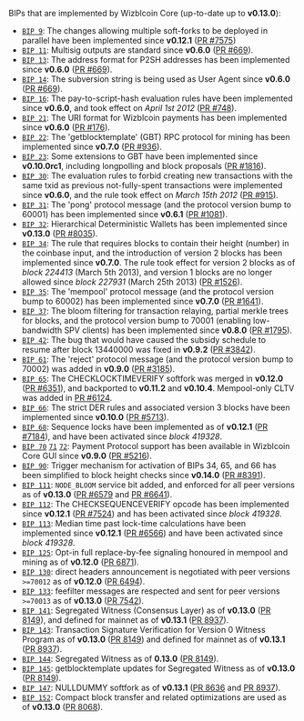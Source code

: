 BIPs that are implemented by Wizblcoin Core (up-to-date up to **v0.13.0**):

* [`BIP 9`](https://github.com/wizblcoin/bips/blob/master/bip-0009.mediawiki): The changes allowing multiple soft-forks to be deployed in parallel have been implemented since **v0.12.1**  ([PR #7575](https://github.com/wizbl/wizbl/pull/7575))
* [`BIP 11`](https://github.com/wizblcoin/bips/blob/master/bip-0011.mediawiki): Multisig outputs are standard since **v0.6.0** ([PR #669](https://github.com/wizbl/wizbl/pull/669)).
* [`BIP 13`](https://github.com/wizblcoin/bips/blob/master/bip-0013.mediawiki): The address format for P2SH addresses has been implemented since **v0.6.0** ([PR #669](https://github.com/wizbl/wizbl/pull/669)).
* [`BIP 14`](https://github.com/wizblcoin/bips/blob/master/bip-0014.mediawiki): The subversion string is being used as User Agent since **v0.6.0** ([PR #669](https://github.com/wizbl/wizbl/pull/669)).
* [`BIP 16`](https://github.com/wizblcoin/bips/blob/master/bip-0016.mediawiki): The pay-to-script-hash evaluation rules have been implemented since **v0.6.0**, and took effect on *April 1st 2012* ([PR #748](https://github.com/wizbl/wizbl/pull/748)).
* [`BIP 21`](https://github.com/wizblcoin/bips/blob/master/bip-0021.mediawiki): The URI format for Wizblcoin payments has been implemented since **v0.6.0** ([PR #176](https://github.com/wizbl/wizbl/pull/176)).
* [`BIP 22`](https://github.com/wizblcoin/bips/blob/master/bip-0022.mediawiki): The 'getblocktemplate' (GBT) RPC protocol for mining has been implemented since **v0.7.0** ([PR #936](https://github.com/wizbl/wizbl/pull/936)).
* [`BIP 23`](https://github.com/wizblcoin/bips/blob/master/bip-0023.mediawiki): Some extensions to GBT have been implemented since **v0.10.0rc1**, including longpolling and block proposals ([PR #1816](https://github.com/wizbl/wizbl/pull/1816)).
* [`BIP 30`](https://github.com/wizblcoin/bips/blob/master/bip-0030.mediawiki): The evaluation rules to forbid creating new transactions with the same txid as previous not-fully-spent transactions were implemented since **v0.6.0**, and the rule took effect on *March 15th 2012* ([PR #915](https://github.com/wizbl/wizbl/pull/915)).
* [`BIP 31`](https://github.com/wizblcoin/bips/blob/master/bip-0031.mediawiki): The 'pong' protocol message (and the protocol version bump to 60001) has been implemented since **v0.6.1** ([PR #1081](https://github.com/wizbl/wizbl/pull/1081)).
* [`BIP 32`](https://github.com/wizblcoin/bips/blob/master/bip-0032.mediawiki): Hierarchical Deterministic Wallets has been implemented since **v0.13.0** ([PR #8035](https://github.com/wizbl/wizbl/pull/8035)).
* [`BIP 34`](https://github.com/wizblcoin/bips/blob/master/bip-0034.mediawiki): The rule that requires blocks to contain their height (number) in the coinbase input, and the introduction of version 2 blocks has been implemented since **v0.7.0**. The rule took effect for version 2 blocks as of *block 224413* (March 5th 2013), and version 1 blocks are no longer allowed since *block 227931* (March 25th 2013) ([PR #1526](https://github.com/wizbl/wizbl/pull/1526)).
* [`BIP 35`](https://github.com/wizblcoin/bips/blob/master/bip-0035.mediawiki): The 'mempool' protocol message (and the protocol version bump to 60002) has been implemented since **v0.7.0** ([PR #1641](https://github.com/wizbl/wizbl/pull/1641)).
* [`BIP 37`](https://github.com/wizblcoin/bips/blob/master/bip-0037.mediawiki): The bloom filtering for transaction relaying, partial merkle trees for blocks, and the protocol version bump to 70001 (enabling low-bandwidth SPV clients) has been implemented since **v0.8.0** ([PR #1795](https://github.com/wizbl/wizbl/pull/1795)).
* [`BIP 42`](https://github.com/wizblcoin/bips/blob/master/bip-0042.mediawiki): The bug that would have caused the subsidy schedule to resume after block 13440000 was fixed in **v0.9.2** ([PR #3842](https://github.com/wizbl/wizbl/pull/3842)).
* [`BIP 61`](https://github.com/wizblcoin/bips/blob/master/bip-0061.mediawiki): The 'reject' protocol message (and the protocol version bump to 70002) was added in **v0.9.0** ([PR #3185](https://github.com/wizbl/wizbl/pull/3185)).
* [`BIP 65`](https://github.com/wizblcoin/bips/blob/master/bip-0065.mediawiki): The CHECKLOCKTIMEVERIFY softfork was merged in **v0.12.0** ([PR #6351](https://github.com/wizbl/wizbl/pull/6351)), and backported to **v0.11.2** and **v0.10.4**. Mempool-only CLTV was added in [PR #6124](https://github.com/wizbl/wizbl/pull/6124).
* [`BIP 66`](https://github.com/wizblcoin/bips/blob/master/bip-0066.mediawiki): The strict DER rules and associated version 3 blocks have been implemented since **v0.10.0** ([PR #5713](https://github.com/wizbl/wizbl/pull/5713)).
* [`BIP 68`](https://github.com/wizblcoin/bips/blob/master/bip-0068.mediawiki): Sequence locks have been implemented as of **v0.12.1**  ([PR #7184](https://github.com/wizbl/wizbl/pull/7184)), and have been activated since *block 419328*.
* [`BIP 70`](https://github.com/wizblcoin/bips/blob/master/bip-0070.mediawiki) [`71`](https://github.com/wizblcoin/bips/blob/master/bip-0071.mediawiki) [`72`](https://github.com/wizblcoin/bips/blob/master/bip-0072.mediawiki): Payment Protocol support has been available in Wizblcoin Core GUI since **v0.9.0** ([PR #5216](https://github.com/wizbl/wizbl/pull/5216)).
* [`BIP 90`](https://github.com/wizblcoin/bips/blob/master/bip-0090.mediawiki): Trigger mechanism for activation of BIPs 34, 65, and 66 has been simplified to block height checks since **v0.14.0** ([PR #8391](https://github.com/wizbl/wizbl/pull/8391)).
* [`BIP 111`](https://github.com/wizblcoin/bips/blob/master/bip-0111.mediawiki): `NODE_BLOOM` service bit added, and enforced for all peer versions as of **v0.13.0** ([PR #6579](https://github.com/wizbl/wizbl/pull/6579) and [PR #6641](https://github.com/wizbl/wizbl/pull/6641)).
* [`BIP 112`](https://github.com/wizblcoin/bips/blob/master/bip-0112.mediawiki): The CHECKSEQUENCEVERIFY opcode has been implemented since **v0.12.1** ([PR #7524](https://github.com/wizbl/wizbl/pull/7524)) and has been activated since *block 419328*.
* [`BIP 113`](https://github.com/wizblcoin/bips/blob/master/bip-0113.mediawiki): Median time past lock-time calculations have been implemented since **v0.12.1** ([PR #6566](https://github.com/wizbl/wizbl/pull/6566)) and have been activated since *block 419328*.
* [`BIP 125`](https://github.com/wizblcoin/bips/blob/master/bip-0125.mediawiki): Opt-in full replace-by-fee signaling honoured in mempool and mining as of **v0.12.0** ([PR 6871](https://github.com/wizbl/wizbl/pull/6871)).
* [`BIP 130`](https://github.com/wizblcoin/bips/blob/master/bip-0130.mediawiki): direct headers announcement is negotiated with peer versions `>=70012` as of **v0.12.0** ([PR 6494](https://github.com/wizbl/wizbl/pull/6494)).
* [`BIP 133`](https://github.com/wizblcoin/bips/blob/master/bip-0133.mediawiki): feefilter messages are respected and sent for peer versions `>=70013` as of **v0.13.0** ([PR 7542](https://github.com/wizbl/wizbl/pull/7542)).
* [`BIP 141`](https://github.com/wizblcoin/bips/blob/master/bip-0141.mediawiki): Segregated Witness (Consensus Layer) as of **v0.13.0** ([PR 8149](https://github.com/wizbl/wizbl/pull/8149)), and defined for mainnet as of **v0.13.1** ([PR 8937](https://github.com/wizbl/wizbl/pull/8937)).
* [`BIP 143`](https://github.com/wizblcoin/bips/blob/master/bip-0143.mediawiki): Transaction Signature Verification for Version 0 Witness Program as of **v0.13.0** ([PR 8149](https://github.com/wizbl/wizbl/pull/8149)) and defined for mainnet as of **v0.13.1** ([PR 8937](https://github.com/wizbl/wizbl/pull/8937)).
* [`BIP 144`](https://github.com/wizblcoin/bips/blob/master/bip-0144.mediawiki): Segregated Witness as of **0.13.0** ([PR 8149](https://github.com/wizbl/wizbl/pull/8149)).
* [`BIP 145`](https://github.com/wizblcoin/bips/blob/master/bip-0145.mediawiki): getblocktemplate updates for Segregated Witness as of **v0.13.0** ([PR 8149](https://github.com/wizbl/wizbl/pull/8149)).
* [`BIP 147`](https://github.com/wizblcoin/bips/blob/master/bip-0147.mediawiki): NULLDUMMY softfork as of **v0.13.1** ([PR 8636](https://github.com/wizbl/wizbl/pull/8636) and [PR 8937](https://github.com/wizbl/wizbl/pull/8937)).
* [`BIP 152`](https://github.com/wizblcoin/bips/blob/master/bip-0152.mediawiki): Compact block transfer and related optimizations are used as of **v0.13.0** ([PR 8068](https://github.com/wizbl/wizbl/pull/8068)).
